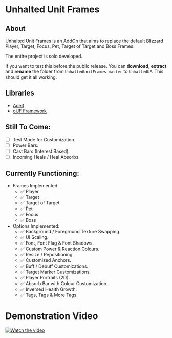 # Unhalted Unit Frames

## About
Unhalted Unit Frames is an AddOn that aims to replace the default Blizzard Player, Target, Focus, Pet, Target of Target and Boss Frames.

The entire project is solo developed.

If you want to test this before the public release. You can **download**, **extract** and **rename** the folder from `UnhaltedUnitFrames-master` to `UnhaltedUF`. This should get it all working.

## Libraries

- [Ace3](https://www.curseforge.com/wow/addons/ace3)
- [oUF Framework](https://www.curseforge.com/wow/addons/ouf)

## Still To Come:
- [ ] Test Mode for Customization.
- [ ] Power Bars.
- [ ] Cast Bars (Interest Based).
- [ ] Incoming Heals / Heal Absorbs.

## Currently Functioning:
- Frames Implemented:
    - ✅ Player
    - ✅ Target
    - ✅ Target of Target
    - ✅ Pet
    - ✅ Focus
    - ✅ Boss
- Options Implemented:
    - ✅ Background / Foreground Texture Swapping.
    - ✅ UI Scaling.
    - ✅ Font, Font Flag & Font Shadows.
    - ✅ Custom Power & Reaction Colours.
    - ✅ Resize / Repositioning.
    - ✅ Customized Anchors.
    - ✅ Buff / Debuff Customizations.
    - ✅ Target Marker Customizations.
    - ✅ Player Portraits (2D).
    - ✅ Absorb Bar with Colour Customization.
    - ✅ Inversed Health Growth.
    - ✅ Tags, Tags & More Tags.
# Demonstration Video
[![Watch the video](https://img.youtube.com/vi/2Cr489hgasA/maxresdefault.jpg)](https://youtu.be/2Cr489hgasA?si=FILunCDH-zj2uUSt)

